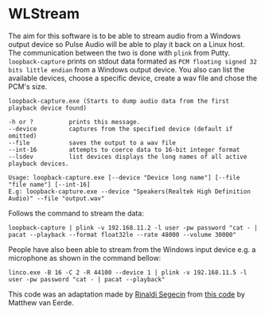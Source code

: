 # WLStream

The aim for this software is to be able to stream audio from a Windows output device so Pulse Audio will be able to play it back on a Linux host. The communication between the two is done with `plink` from Putty. `loopback-capture` prints on stdout data formated as `PCM floating signed 32 bits little endian` from a Windows output device. You also can list the available devices, choose a specific device, create a wav file and chose the PCM's size.

```
loopback-capture.exe (Starts to dump audio data from the first playback device found)

-h or ?          prints this message.
--device         captures from the specified device (default if omitted)
--file           saves the output to a wav file
--int-16         attempts to coerce data to 16-bit integer format
--lsdev          list devices displays the long names of all active playback devices.

Usage: loopback-capture.exe [--device "Device long name"] [--file "file name"] [--int-16]
E.g: loopback-capture.exe --device "Speakers(Realtek High Definition Audio)" --file "output.wav"
```

Follows the command to stream the data:

```
loopback-capture | plink -v 192.168.11.2 -l user -pw password "cat - | pacat --playback --format float32le --rate 48000 --volume 30000"
```

People have also been able to stream from the Windows input device e.g. a microphone as shown in the command bellow:

```
linco.exe -B 16 -C 2 -R 44100 --device 1 | plink -v 192.168.11.5 -l user -pw password "cat - | pacat --playback"
```

This code was an adaptation made by [Rinaldi Segecin](https://github.com/rsegecin) from [this code](https://github.com/mvaneerde/blog/tree/develop/loopback-capture) by Matthew van Eerde.
